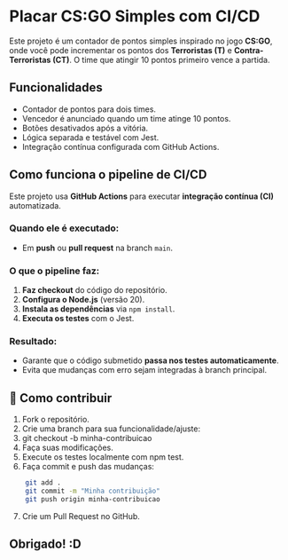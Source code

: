 # Placar CS:GO Simples com CI/CD

Este projeto é um contador de pontos simples inspirado no jogo **CS:GO**, onde você pode incrementar os pontos dos **Terroristas (T)** e **Contra-Terroristas (CT)**. O time que atingir 10 pontos primeiro vence a partida.


## Funcionalidades

- Contador de pontos para dois times.
- Vencedor é anunciado quando um time atinge 10 pontos.
- Botões desativados após a vitória.
- Lógica separada e testável com Jest.
- Integração contínua configurada com GitHub Actions.

## Como funciona o pipeline de CI/CD

Este projeto usa **GitHub Actions** para executar **integração contínua (CI)** automatizada.

### Quando ele é executado:

- Em **push** ou **pull request** na branch `main`.

### O que o pipeline faz:

1. **Faz checkout** do código do repositório.
2. **Configura o Node.js** (versão 20).
3. **Instala as dependências** via `npm install`.
4. **Executa os testes** com o Jest.

### Resultado:

- Garante que o código submetido **passa nos testes automaticamente**.
- Evita que mudanças com erro sejam integradas à branch principal.

## 🤝 Como contribuir

1. Fork o repositório.
2. Crie uma branch para sua funcionalidade/ajuste:
3. git checkout -b minha-contribuicao
4. Faça suas modificações.
5. Execute os testes localmente com npm test.
6. Faça commit e push das mudanças:
```bash
    git add .
    git commit -m "Minha contribuição"
    git push origin minha-contribuicao
```
7. Crie um Pull Request no GitHub.

## Obrigado! :D